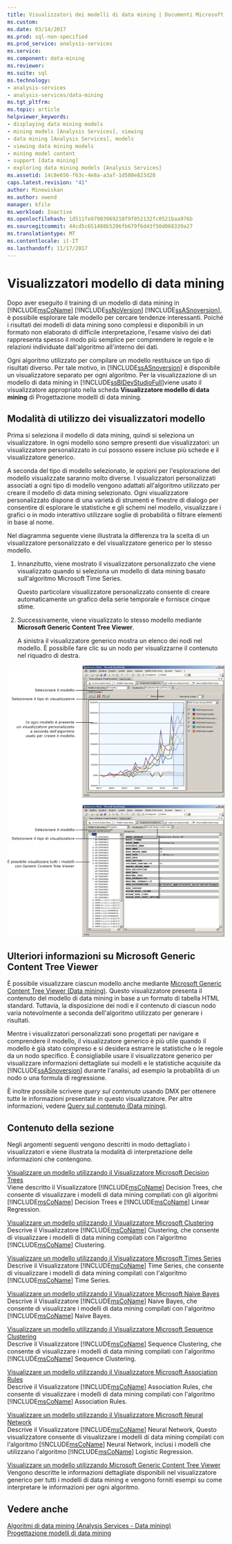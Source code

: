 ```yaml
---
title: Visualizzatori dei modelli di data mining | Documenti Microsoft
ms.custom: 
ms.date: 03/14/2017
ms.prod: sql-non-specified
ms.prod_service: analysis-services
ms.service: 
ms.component: data-mining
ms.reviewer: 
ms.suite: sql
ms.technology:
- analysis-services
- analysis-services/data-mining
ms.tgt_pltfrm: 
ms.topic: article
helpviewer_keywords:
- displaying data mining models
- mining models [Analysis Services], viewing
- data mining [Analysis Services], models
- viewing data mining models
- mining model content
- support [data mining]
- exploring data mining models [Analysis Services]
ms.assetid: 14c8e656-f63c-4e8a-a3af-1d580e823d28
caps.latest.revision: "41"
author: Minewiskan
ms.author: owend
manager: kfile
ms.workload: Inactive
ms.openlocfilehash: 1d511fe97903969218f9f052132fc0521baa976b
ms.sourcegitcommit: 44cd5c651488b5296fb679f6d43f50d068339a27
ms.translationtype: MT
ms.contentlocale: it-IT
ms.lasthandoff: 11/17/2017
---
```

# <a name="data-mining-model-viewers"></a>Visualizzatori modello di data mining
  Dopo aver eseguito il training di un modello di data mining in [!INCLUDE[msCoName](../../includes/msconame-md.md)] [!INCLUDE[ssNoVersion](../../includes/ssnoversion-md.md)] [!INCLUDE[ssASnoversion](../../includes/ssasnoversion-md.md)], è possibile esplorare tale modello per cercare tendenze interessanti. Poiché i risultati dei modelli di data mining sono complessi e disponibili in un formato non elaborato di difficile interpretazione, l'esame visivo dei dati rappresenta spesso il modo più semplice per comprendere le regole e le relazioni individuate dall'algoritmo all'interno dei dati.  
  
 Ogni algoritmo utilizzato per compilare un modello restituisce un tipo di risultati diverso. Per tale motivo, in [!INCLUDE[ssASnoversion](../../includes/ssasnoversion-md.md)] è disponibile un visualizzatore separato per ogni algoritmo. Per la visualizzazione di un modello di data mining in [!INCLUDE[ssBIDevStudioFull](../../includes/ssbidevstudiofull-md.md)]viene usato il visualizzatore appropriato nella scheda **Visualizzatore modello di data mining** di Progettazione modelli di data mining.  
  
## <a name="how-to-use-the-model-viewers"></a>Modalità di utilizzo dei visualizzatori modello  
 Prima si seleziona il modello di data mining, quindi si seleziona un visualizzatore. In ogni modello sono sempre presenti due visualizzatori: un visualizzatore personalizzato in cui possono essere incluse più schede e il visualizzatore generico.  
  
 A seconda del tipo di modello selezionato, le opzioni per l'esplorazione del modello visualizzate saranno molto diverse. I visualizzatori personalizzati associati a ogni tipo di modello vengono adattati all'algoritmo utilizzato per creare il modello di data mining selezionato. Ogni visualizzatore personalizzato dispone di una varietà di strumenti e finestre di dialogo per consentire di esplorare le statistiche e gli schemi nel modello, visualizzare i grafici o in modo interattivo utilizzare soglie di probabilità o filtrare elementi in base al nome.  
  
 Nel diagramma seguente viene illustrata la differenza tra la scelta di un visualizzatore personalizzato e del visualizzatore generico per lo stesso modello.  
  
1.  Innanzitutto, viene mostrato il visualizzatore personalizzato che viene visualizzato quando si seleziona un modello di data mining basato sull'algoritmo Microsoft Time Series.  
  
     Questo particolare visualizzatore personalizzato consente di creare automaticamente un grafico della serie temporale e fornisce cinque stime.  
  
2.  Successivamente, viene visualizzato lo stesso modello mediante **Microsoft Generic Content Tree Viewer**.  
  
     A sinistra il visualizzatore generico mostra un elenco dei nodi nel modello. È possibile fare clic su un nodo per visualizzarne il contenuto nel riquadro di destra.  
  
 ![Panoramica di progettazione di modelli di data mining](../../analysis-services/data-mining/media/generic-mining-model-tab1.gif "Cenni preliminari su progettazione modello di data mining")  
  
## <a name="more-about-the-microsoft-generic-content-tree-viewer"></a>Ulteriori informazioni su Microsoft Generic Content Tree Viewer  
 È possibile visualizzare ciascun modello anche mediante [Microsoft Generic Content Tree Viewer &#40;Data mining&#41;](http://msdn.microsoft.com/library/751b4393-f6fd-48c1-bcef-bdca589ce34c). Questo visualizzatore presenta il contenuto del modello di data mining in base a un formato di tabella HTML standard. Tuttavia, la disposizione dei nodi e il contenuto di ciascun nodo varia notevolmente a seconda dell'algoritmo utilizzato per generare i risultati.  
  
 Mentre i visualizzatori personalizzati sono progettati per navigare e comprendere il modello, il visualizzatore generico è più utile quando il modello è già stato compreso e si desidera estrarre le statistiche o le regole da un nodo specifico. È consigliabile usare il visualizzatore generico per visualizzare informazioni dettagliate sui modelli e le statistiche acquisite da [!INCLUDE[ssASnoversion](../../includes/ssasnoversion-md.md)] durante l'analisi, ad esempio la probabilità di un nodo o una formula di regressione.  
  
 È inoltre possibile scrivere *query sul contenuto* usando DMX per ottenere tutte le informazioni presentate in questo visualizzatore. Per altre informazioni, vedere [Query sul contenuto &#40;Data mining&#41;](../../analysis-services/data-mining/content-queries-data-mining.md).  
  
## <a name="in-this-section"></a>Contenuto della sezione  
 Negli argomenti seguenti vengono descritti in modo dettagliato i visualizzatori e viene illustrata la modalità di interpretazione delle informazioni che contengono.  
  
 [Visualizzare un modello utilizzando il Visualizzatore Microsoft Decision Trees](../../analysis-services/data-mining/browse-a-model-using-the-microsoft-tree-viewer.md)  
 Viene descritto il Visualizzatore [!INCLUDE[msCoName](../../includes/msconame-md.md)] Decision Trees, che consente di visualizzare i modelli di data mining compilati con gli algoritmi [!INCLUDE[msCoName](../../includes/msconame-md.md)] Decision Trees e [!INCLUDE[msCoName](../../includes/msconame-md.md)] Linear Regression.  
  
 [Visualizzare un modello utilizzando il Visualizzatore Microsoft Clustering](../../analysis-services/data-mining/browse-a-model-using-the-microsoft-cluster-viewer.md)  
 Descrive il Visualizzatore [!INCLUDE[msCoName](../../includes/msconame-md.md)] Clustering, che consente di visualizzare i modelli di data mining compilati con l'algoritmo [!INCLUDE[msCoName](../../includes/msconame-md.md)] Clustering.  
  
 [Visualizzare un modello utilizzando il Visualizzatore Microsoft Times Series](../../analysis-services/data-mining/browse-a-model-using-the-microsoft-time-series-viewer.md)  
 Descrive il Visualizzatore [!INCLUDE[msCoName](../../includes/msconame-md.md)] Time Series, che consente di visualizzare i modelli di data mining compilati con l'algoritmo [!INCLUDE[msCoName](../../includes/msconame-md.md)] Time Series.  
  
 [Visualizzare un modello utilizzando il Visualizzatore Microsoft Naive Bayes](../../analysis-services/data-mining/browse-a-model-using-the-microsoft-naive-bayes-viewer.md)  
 Descrive il Visualizzatore [!INCLUDE[msCoName](../../includes/msconame-md.md)] Naive Bayes, che consente di visualizzare i modelli di data mining compilati con l'algoritmo [!INCLUDE[msCoName](../../includes/msconame-md.md)] Naive Bayes.  
  
 [Visualizzare un modello utilizzando il Visualizzatore Microsoft Sequence Clustering](../../analysis-services/data-mining/browse-a-model-using-the-microsoft-sequence-cluster-viewer.md)  
 Descrive il Visualizzatore [!INCLUDE[msCoName](../../includes/msconame-md.md)] Sequence Clustering, che consente di visualizzare i modelli di data mining compilati con l'algoritmo [!INCLUDE[msCoName](../../includes/msconame-md.md)] Sequence Clustering.  
  
 [Visualizzare un modello utilizzando il Visualizzatore Microsoft Association Rules](../../analysis-services/data-mining/browse-a-model-using-the-microsoft-association-rules-viewer.md)  
 Descrive il Visualizzatore [!INCLUDE[msCoName](../../includes/msconame-md.md)] Association Rules, che consente di visualizzare i modelli di data mining compilati con l'algoritmo [!INCLUDE[msCoName](../../includes/msconame-md.md)] Association Rules.  
  
 [Visualizzare un modello utilizzando il Visualizzatore Microsoft Neural Network](../../analysis-services/data-mining/browse-a-model-using-the-microsoft-neural-network-viewer.md)  
 Descrive il Visualizzatore [!INCLUDE[msCoName](../../includes/msconame-md.md)] Neural Network, Questo visualizzatore consente di visualizzare i modelli di data mining compilati con l'algoritmo [!INCLUDE[msCoName](../../includes/msconame-md.md)] Neural Network, inclusi i modelli che utilizzano l'algoritmo [!INCLUDE[msCoName](../../includes/msconame-md.md)] Logistic Regression.  
  
 [Visualizzare un modello utilizzando Microsoft Generic Content Tree Viewer](../../analysis-services/data-mining/browse-a-model-using-the-microsoft-generic-content-tree-viewer.md)  
 Vengono descritte le informazioni dettagliate disponibili nel visualizzatore generico per tutti i modelli di data mining e vengono forniti esempi su come interpretare le informazioni per ogni algoritmo.  
  
## <a name="see-also"></a>Vedere anche  
 [Algoritmi di data mining &#40;Analysis Services - Data mining&#41;](../../analysis-services/data-mining/data-mining-algorithms-analysis-services-data-mining.md)   
 [Progettazione modelli di data mining](../../analysis-services/data-mining/data-mining-designer.md)  
  
  
